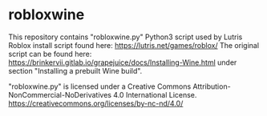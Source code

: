 # robloxwine

This repository contains "robloxwine.py" Python3 script used by Lutris Roblox install script found here: https://lutris.net/games/roblox/
The original script can be found here: https://brinkervii.gitlab.io/grapejuice/docs/Installing-Wine.html under section "Installing a prebuilt Wine build".

"robloxwine.py" is licensed under a Creative Commons Attribution-NonCommercial-NoDerivatives 4.0 International License.
https://creativecommons.org/licenses/by-nc-nd/4.0/
